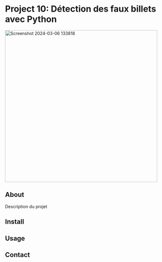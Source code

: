 # Project 10: Détection des faux billets avec Python

<img width="500" alt="Screenshot 2024-03-06 133818" src="https://github.com/Nada-Lahbib/Project-10/assets/122825516/a770e72d-8865-4fa2-93a4-b3cee9c1738b">




## About
Description du projet 

## Install

## Usage 

## Contact
